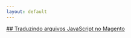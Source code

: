 ```yaml
---
layout: default
---
```

[## Traduzindo arquivos JavaScript no Magento](./tutorials/trad-js-magento.html)

